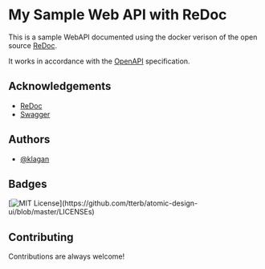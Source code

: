 
# My Sample Web API with ReDoc

This is a sample WebAPI documented using the docker verison of the open source [ReDoc](https://github.com/Redocly/redoc).

It works in accordance with the [OpenAPI](https://swagger.io/resources/open-api/) specification.

## Acknowledgements

- [ReDoc](https://github.com/Redocly/redoc)
- [Swagger](https://swagger.io/resources/open-api/)

## Authors

- [@klagan](https://github.com/klagan)

## Badges

[![MIT License](https://img.shields.io/apm/l/atomic-design-ui.svg?)](https://github.com/tterb/atomic-design-ui/blob/master/LICENSEs)

## Contributing

Contributions are always welcome!
